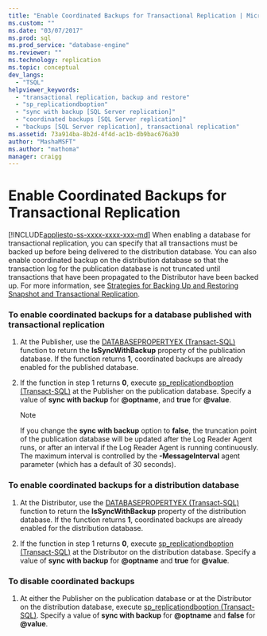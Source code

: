 ```yaml
---
title: "Enable Coordinated Backups for Transactional Replication | Microsoft Docs"
ms.custom: ""
ms.date: "03/07/2017"
ms.prod: sql
ms.prod_service: "database-engine"
ms.reviewer: ""
ms.technology: replication
ms.topic: conceptual
dev_langs: 
  - "TSQL"
helpviewer_keywords: 
  - "transactional replication, backup and restore"
  - "sp_replicationdboption"
  - "sync with backup [SQL Server replication]"
  - "coordinated backups [SQL Server replication]"
  - "backups [SQL Server replication], transactional replication"
ms.assetid: 73a914ba-8b2d-4f4d-ac1b-db9bac676a30
author: "MashaMSFT"
ms.author: "mathoma"
manager: craigg
---
```

# Enable Coordinated Backups for Transactional Replication
[!INCLUDE[appliesto-ss-xxxx-xxxx-xxx-md](../../../includes/appliesto-ss-xxxx-xxxx-xxx-md.md)]
  When enabling a database for transactional replication, you can specify that all transactions must be backed up before being delivered to the distribution database. You can also enable coordinated backup on the distribution database so that the transaction log for the publication database is not truncated until transactions that have been propagated to the Distributor have been backed up. For more information, see [Strategies for Backing Up and Restoring Snapshot and Transactional Replication](../../../relational-databases/replication/administration/strategies-for-backing-up-and-restoring-snapshot-and-transactional-replication.md).  
  
### To enable coordinated backups for a database published with transactional replication  
  
1.  At the Publisher, use the [DATABASEPROPERTYEX &#40;Transact-SQL&#41;](../../../t-sql/functions/databasepropertyex-transact-sql.md) function to return the **IsSyncWithBackup** property of the publication database. If the function returns **1**, coordinated backups are already enabled for the published database.  
  
2.  If the function in step 1 returns **0**, execute [sp_replicationdboption &#40;Transact-SQL&#41;](../../../relational-databases/system-stored-procedures/sp-replicationdboption-transact-sql.md) at the Publisher on the publication database. Specify a value of **sync with backup** for **@optname**, and **true** for **@value**.  
  
    > [!NOTE]  
    >  If you change the **sync with backup** option to **false**, the truncation point of the publication database will be updated after the Log Reader Agent runs, or after an interval if the Log Reader Agent is running continuously. The maximum interval is controlled by the **-MessageInterval** agent parameter (which has a default of 30 seconds).  
  
### To enable coordinated backups for a distribution database  
  
1.  At the Distributor, use the [DATABASEPROPERTYEX &#40;Transact-SQL&#41;](../../../t-sql/functions/databasepropertyex-transact-sql.md) function to return the **IsSyncWithBackup** property of the distribution database. If the function returns **1**, coordinated backups are already enabled for the distribution database.  
  
2.  If the function in step 1 returns **0**, execute [sp_replicationdboption &#40;Transact-SQL&#41;](../../../relational-databases/system-stored-procedures/sp-replicationdboption-transact-sql.md) at the Distributor on the distribution database. Specify a value of **sync with backup** for **@optname** and **true** for **@value**.  
  
### To disable coordinated backups  
  
1.  At either the Publisher on the publication database or at the Distributor on the distribution database, execute [sp_replicationdboption &#40;Transact-SQL&#41;](../../../relational-databases/system-stored-procedures/sp-replicationdboption-transact-sql.md). Specify a value of **sync with backup** for **@optname** and **false** for **@value**.  
  
  
